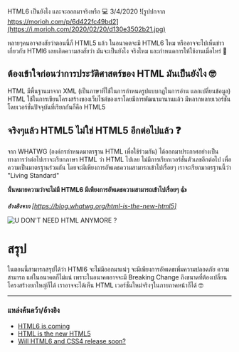 HTML6 เป็นยังไง และจะออกมาจริงหรือ 💻
3/4/2020
![รูปปกจาก https://morioh.com/p/6d422fc49bd2](https://i.morioh.com/2020/02/20/d130e3502b21.jpg)

หลายๆคนอาจสงสัยว่าตอนนี้ก็ HTML5 แล้ว ในอนาคตจะมี HTML6 ไหม หรืออาจจะไปเห็นข่าวเกี่ยวกับ HTMl6 เลยเกิดความสงสัยว่า มันจะเป็นยังไง จริงไหม และกำหนดการให้ใช้งานเมื่อไหร่ 📅

## ต้องเข้าใจก่อนว่าการประวัติศาสตร์ของ HTML มันเป็นยังไง 🤓
HTML มีพื้นฐานมาจาก XML (เป็นภาษาที่ใช้ในการกำหนดรูปแบบกฏในการอ่าน แลกเปลี่ยนข้อมูล) HTML ใช้ในการเขียนโครงสร้างของเว็บไซต์ของเราโดยมีการพัฒนามานานแล้ว มีหลากหลายเวอร์ชั่นโดยเวอร์ชั่นปัจจุบันที่เรียกกันก็คือ HTML5

## จริงๆแล้ว HTML5 ไม่ใช่ HTML5 อีกต่อไปแล้ว ❓
จาก WHATWG (องค์กรกำหนดมาตรฐาน HTML เพื่อใช้ร่วมกัน) ได้ออกมาประกาศอย่างเป็นทางการว่าต่อไปเราจะเรียกภาษา HTML ว่า HTML ไปเลย ไม่มีการเรียกเวอร์ชั่นตัวเลขอีกต่อไป เพื่อความเป็นมาตรฐานร่วมกัน โดยจะมีเพียงการอัพเดธความสามารถเข้าไปเรื่อยๆ เราจะเรียกมาตรฐานนี้ว่า "Living Standard"

**นั่นหมายความว่าจะไม่มี HTML6 มีเพียงการอัพเดธความสามารถเข้าไปเรื่อยๆ 👍**

*__อ้างอิงจาก__ [https://blog.whatwg.org/html-is-the-new-html5]*

![U DON'T NEED HTML ANYMORE ?](https://i.imgflip.com/2kuh6f.jpg)

# สรุป
ในตอนนี้สามารถสรุปได้ว่า HTMl6 จะไม่มีออกมาแน่ๆ จะมีเพียงการอัพเดธเพิ่มความปลอดภัย ความสามารถ แต่ในอนาคตก็ไม่แน่ เพราะในอนาคตอาจจะมี Breaking Change ถึงขนาดที่ต้องเปลี่ยนโครงสร้างยกใหญ่ก็ได้ เราอาจจะได้เห็น HTML เวอร์ชั่นใหม่จริงๆในภายภาคหน้าก็ได้ 🤓

---

### แหล่งค้นคว้า/อ้างอิง
- [HTML6 is coming](https://morioh.com/p/6d422fc49bd2)
- [HTML is the new HTML5](https://blog.whatwg.org/html-is-the-new-html5)
- [Will HTML6 and CSS4 release soon?](https://www.quora.com/Will-HTML6-and-CSS4-release-soon)

